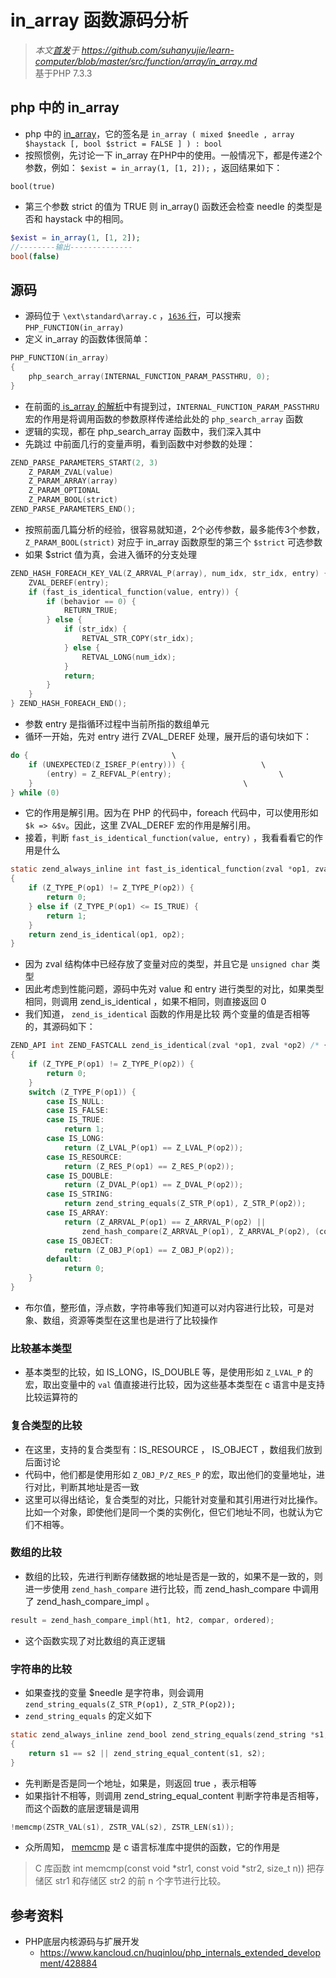 # in_array 函数源码分析
>*本文[首发](https://github.com/suhanyujie/learn-computer/blob/master/src/function/array/in_array.md)于 https://github.com/suhanyujie/learn-computer/blob/master/src/function/array/in_array.md* <br>
基于PHP 7.3.3

## php 中的 in_array
* php 中的 [in_array](https://php.net/in_array)，它的签名是 `in_array ( mixed $needle , array $haystack [, bool $strict = FALSE ] ) : bool`
* 按照惯例，先讨论一下 in_array 在PHP中的使用。一般情况下，都是传递2个参数，例如： `$exist = in_array(1, [1, 2]);` ，返回结果如下：

```
bool(true)
```

* 第三个参数 strict 的值为 TRUE 则 in_array() 函数还会检查 needle 的类型是否和 haystack 中的相同。

```php
$exist = in_array(1, [1, 2]);
//--------输出--------------
bool(false)
```

## 源码
* 源码位于 `\ext\standard\array.c` ，[`1636` 行](https://github.com/php/php-src/blob/9ebd7f36b1bcbb2b425ab8e903846f3339d6d566/ext/standard/array.c#L1636)，可以搜索 `PHP_FUNCTION(in_array)`
* 定义 in_array 的函数体很简单：

```c
PHP_FUNCTION(in_array)
{
	php_search_array(INTERNAL_FUNCTION_PARAM_PASSTHRU, 0);
}
```

* 在前面的[ is_array 的解析](../is_array.md)中有提到过，`INTERNAL_FUNCTION_PARAM_PASSTHRU` 宏的作用是将调用函数的参数原样传递给此处的 `php_search_array` 函数
* 逻辑的实现，都在 php_search_array 函数中，我们深入其中
* 先跳过 中前面几行的变量声明，看到函数中对参数的处理：

```c
ZEND_PARSE_PARAMETERS_START(2, 3)
    Z_PARAM_ZVAL(value)
    Z_PARAM_ARRAY(array)
    Z_PARAM_OPTIONAL
    Z_PARAM_BOOL(strict)
ZEND_PARSE_PARAMETERS_END();
```

* 按照前面几篇分析的经验，很容易就知道，2个必传参数，最多能传3个参数，`Z_PARAM_BOOL(strict)` 对应于 in_array 函数原型的第三个 `$strict` 可选参数
* 如果 $strict 值为真，会进入循环的分支处理

```c
ZEND_HASH_FOREACH_KEY_VAL(Z_ARRVAL_P(array), num_idx, str_idx, entry) {
    ZVAL_DEREF(entry);
    if (fast_is_identical_function(value, entry)) {
        if (behavior == 0) {
            RETURN_TRUE;
        } else {
            if (str_idx) {
                RETVAL_STR_COPY(str_idx);
            } else {
                RETVAL_LONG(num_idx);
            }
            return;
        }
    }
} ZEND_HASH_FOREACH_END();
```

* 参数 entry 是指循环过程中当前所指的数组单元
* 循环一开始，先对 entry 进行 ZVAL_DEREF 处理，展开后的语句块如下：

```c
do {								\
    if (UNEXPECTED(Z_ISREF_P(entry))) {					\
        (entry) = Z_REFVAL_P(entry);						\
    }												\
} while (0)
```

* 它的作用是解引用。因为在 PHP 的代码中，foreach 代码中，可以使用形如 `$k => &$v`。因此，这里 ZVAL_DEREF 宏的作用是解引用。
* 接着，判断 `fast_is_identical_function(value, entry)` ，我看看看它的作用是什么

```c
static zend_always_inline int fast_is_identical_function(zval *op1, zval *op2)
{
	if (Z_TYPE_P(op1) != Z_TYPE_P(op2)) {
		return 0;
	} else if (Z_TYPE_P(op1) <= IS_TRUE) {
		return 1;
	}
	return zend_is_identical(op1, op2);
}
```

* 因为 zval 结构体中已经存放了变量对应的类型，并且它是 `unsigned char` 类型
* 因此考虑到性能问题，源码中先对 value 和 entry 进行类型的对比，如果类型相同，则调用 zend_is_identical ，如果不相同，则直接返回 0
* 我们知道， `zend_is_identical` 函数的作用是比较 两个变量的值是否相等的，其源码如下：

```c
ZEND_API int ZEND_FASTCALL zend_is_identical(zval *op1, zval *op2) /* {{{ */
{
	if (Z_TYPE_P(op1) != Z_TYPE_P(op2)) {
		return 0;
	}
	switch (Z_TYPE_P(op1)) {
		case IS_NULL:
		case IS_FALSE:
		case IS_TRUE:
			return 1;
		case IS_LONG:
			return (Z_LVAL_P(op1) == Z_LVAL_P(op2));
		case IS_RESOURCE:
			return (Z_RES_P(op1) == Z_RES_P(op2));
		case IS_DOUBLE:
			return (Z_DVAL_P(op1) == Z_DVAL_P(op2));
		case IS_STRING:
			return zend_string_equals(Z_STR_P(op1), Z_STR_P(op2));
		case IS_ARRAY:
			return (Z_ARRVAL_P(op1) == Z_ARRVAL_P(op2) ||
				zend_hash_compare(Z_ARRVAL_P(op1), Z_ARRVAL_P(op2), (compare_func_t) hash_zval_identical_function, 1) == 0);
		case IS_OBJECT:
			return (Z_OBJ_P(op1) == Z_OBJ_P(op2));
		default:
			return 0;
	}
}
```

* 布尔值，整形值，浮点数，字符串等我们知道可以对内容进行比较，可是对象、数组，资源等类型在这里也是进行了比较操作

### 比较基本类型
* 基本类型的比较，如 IS_LONG，IS_DOUBLE 等，是使用形如 `Z_LVAL_P` 的宏，取出变量中的 `val` 值直接进行比较，因为这些基本类型在 c 语言中是支持比较运算符的

### 复合类型的比较
* 在这里，支持的复合类型有：IS_RESOURCE ， IS_OBJECT ，数组我们放到后面讨论
* 代码中，他们都是使用形如 `Z_OBJ_P/Z_RES_P` 的宏，取出他们的变量地址，进行对比，判断其地址是否一致
* 这里可以得出结论，复合类型的对比，只能针对变量和其引用进行对比操作。比如一个对象，即使他们是同一个类的实例化，但它们地址不同，也就认为它们不相等。

### 数组的比较
* 数组的比较，先进行判断存储数据的地址是否是一致的，如果不是一致的，则进一步使用 `zend_hash_compare` 进行比较，而 zend_hash_compare 中调用了 zend_hash_compare_impl 。

```c
result = zend_hash_compare_impl(ht1, ht2, compar, ordered);
```

* 这个函数实现了对比数组的真正逻辑

### 字符串的比较
* 如果查找的变量 $needle 是字符串，则会调用 `zend_string_equals(Z_STR_P(op1), Z_STR_P(op2));`
* `zend_string_equals` 的定义如下

```c
static zend_always_inline zend_bool zend_string_equals(zend_string *s1, zend_string *s2)
{
	return s1 == s2 || zend_string_equal_content(s1, s2);
}
```

* 先判断是否是同一个地址，如果是，则返回 true ，表示相等
* 如果指针不相等，则调用 zend_string_equal_content 判断字符串是否相等，而这个函数的底层逻辑是调用 

```c
!memcmp(ZSTR_VAL(s1), ZSTR_VAL(s2), ZSTR_LEN(s1));
```

* 众所周知， [memcmp](http://www.runoob.com/cprogramming/c-function-memcmp.html) 是 c 语言标准库中提供的函数，它的作用是
>C 库函数 int memcmp(const void *str1, const void *str2, size_t n)) 把存储区 str1 和存储区 str2 的前 n 个字节进行比较。


## 参考资料
* PHP底层内核源码与扩展开发
    * https://www.kancloud.cn/huqinlou/php_internals_extended_development/428884
